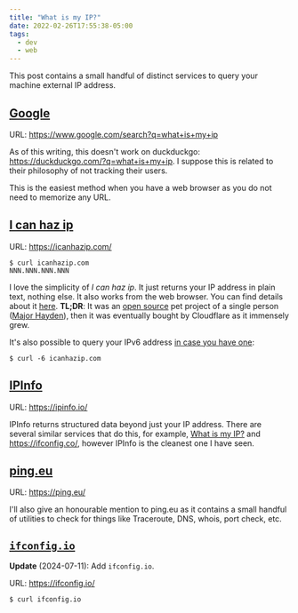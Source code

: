 ```yaml
---
title: "What is my IP?"
date: 2022-02-26T17:55:38-05:00
tags:
  - dev
  - web
---
```


This post contains a small handful of distinct services to query your machine
external IP address.

<!--more-->

## [Google](https://www.google.com/search?q=what+is+my+ip)

URL: https://www.google.com/search?q=what+is+my+ip

As of this writing, this doesn't work on duckduckgo:
https://duckduckgo.com/?q=what+is+my+ip. I suppose this is related to their
philosophy of not tracking their users.

This is the easiest method when you have a web browser as you do not need to
memorize any URL.

## [I can haz ip](https://icanhazip.com/)

URL: https://icanhazip.com/

```shell
$ curl icanhazip.com
NNN.NNN.NNN.NNN
```

I love the simplicity of _I can haz ip_. It just returns your IP address in
plain text, nothing else. It also works from the web browser. You can find
details about it [here](https://major.io/icanhazip-com-faq/). **TL;DR**: It was
an [open source](https://github.com/major/icanhaz) pet project of a single
person ([Major Hayden](https://major.io/)), then it was eventually bought by
Cloudflare as it immensely grew.

It's also possible to query your IPv6 address [in case you have
one](https://apenwarr.ca/log/20170810):

```shell
$ curl -6 icanhazip.com
```

## [IPInfo](https://ipinfo.io/)

URL: https://ipinfo.io/

IPInfo returns structured data beyond just your IP address. There are several
similar services that do this, for example, [What is my
IP?](https://www.whatismyip.com/) and https://ifconfig.co/, however IPInfo is the cleanest one I have
seen.

## [ping.eu](https://ping.eu/)

URL: https://ping.eu/

I'll also give an honourable mention to ping.eu as it contains a small handful
of utilities to check for things like Traceroute, DNS, whois, port check, etc.

## [`ifconfig.io`](https://ifconfig.io/)

**Update** (2024-07-11): Add `ifconfig.io`.

URL: https://ifconfig.io/

```shell
$ curl ifconfig.io
```
